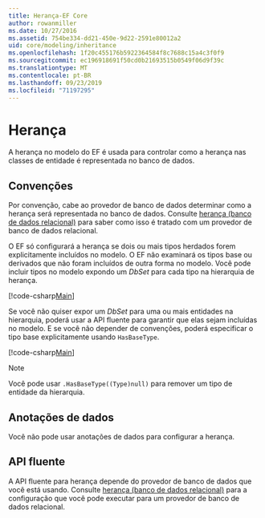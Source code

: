 ```yaml
---
title: Herança-EF Core
author: rowanmiller
ms.date: 10/27/2016
ms.assetid: 754be334-dd21-450e-9d22-2591e80012a2
uid: core/modeling/inheritance
ms.openlocfilehash: 1f20c455176b5922364584f8c7688c15a4c3f0f9
ms.sourcegitcommit: ec196918691f50cd0b21693515b0549f06d9f39c
ms.translationtype: MT
ms.contentlocale: pt-BR
ms.lasthandoff: 09/23/2019
ms.locfileid: "71197295"
---
```

# <a name="inheritance"></a>Herança

A herança no modelo do EF é usada para controlar como a herança nas classes de entidade é representada no banco de dados.

## <a name="conventions"></a>Convenções

Por convenção, cabe ao provedor de banco de dados determinar como a herança será representada no banco de dados. Consulte [herança (banco de dados relacional)](relational/inheritance.md) para saber como isso é tratado com um provedor de banco de dados relacional.

O EF só configurará a herança se dois ou mais tipos herdados forem explicitamente incluídos no modelo. O EF não examinará os tipos base ou derivados que não foram incluídos de outra forma no modelo. Você pode incluir tipos no modelo expondo um *DbSet<TEntity>*  para cada tipo na hierarquia de herança.

[!code-csharp[Main](../../../samples/core/Modeling/Conventions/InheritanceDbSets.cs?highlight=3-4&name=Model)]

Se você não quiser expor um *DbSet<TEntity>*  para uma ou mais entidades na hierarquia, poderá usar a API fluente para garantir que elas sejam incluídas no modelo.
E se você não depender de convenções, poderá especificar o tipo base explicitamente usando `HasBaseType`.

[!code-csharp[Main](../../../samples/core/Modeling/Conventions/InheritanceModelBuilder.cs?highlight=7&name=Context)]

> [!NOTE]
> Você pode usar `.HasBaseType((Type)null)` para remover um tipo de entidade da hierarquia.

## <a name="data-annotations"></a>Anotações de dados

Você não pode usar anotações de dados para configurar a herança.

## <a name="fluent-api"></a>API fluente

A API fluente para herança depende do provedor de banco de dados que você está usando. Consulte [herança (banco de dados relacional)](relational/inheritance.md) para a configuração que você pode executar para um provedor de banco de dados relacional.
